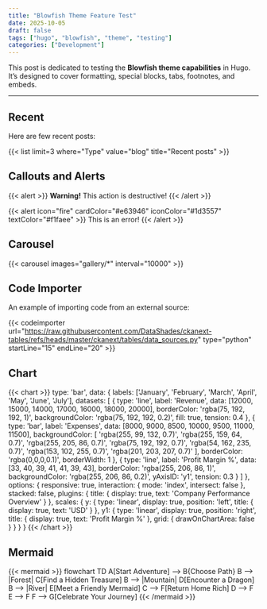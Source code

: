 ```yaml
---
title: "Blowfish Theme Feature Test"
date: 2025-10-05
draft: false
tags: ["hugo", "blowfish", "theme", "testing"]
categories: ["Development"]
---
```


This post is dedicated to testing the **Blowfish theme capabilities** in Hugo.
It’s designed to cover formatting, special blocks, tabs, footnotes, and embeds.

---

## Recent

Here are few recent posts:

{{< list limit=3 where="Type" value="blog" title="Recent posts" >}}

## Callouts and Alerts

{{< alert >}}
**Warning!** This action is destructive!
{{< /alert >}}

{{< alert icon="fire" cardColor="#e63946" iconColor="#1d3557" textColor="#f1faee" >}}
This is an error!
{{< /alert >}}

## Carousel

{{< carousel images="gallery/*" interval="10000" >}}

## Code Importer

An example of importing code from an external source:

{{< codeimporter url="https://raw.githubusercontent.com/DataShades/ckanext-tables/refs/heads/master/ckanext/tables/data_sources.py" type="python" startLine="15" endLine="20" >}}

## Chart

{{< chart >}}
type: 'bar',
data: {
  labels: ['January', 'February', 'March', 'April', 'May', 'June', 'July'],
  datasets: [
    {
      type: 'line',
      label: 'Revenue',
      data: [12000, 15000, 14000, 17000, 16000, 18000, 20000],
      borderColor: 'rgba(75, 192, 192, 1)',
      backgroundColor: 'rgba(75, 192, 192, 0.2)',
      fill: true,
      tension: 0.4
    },
    {
      type: 'bar',
      label: 'Expenses',
      data: [8000, 9000, 8500, 10000, 9500, 11000, 11500],
      backgroundColor: [
        'rgba(255, 99, 132, 0.7)',
        'rgba(255, 159, 64, 0.7)',
        'rgba(255, 205, 86, 0.7)',
        'rgba(75, 192, 192, 0.7)',
        'rgba(54, 162, 235, 0.7)',
        'rgba(153, 102, 255, 0.7)',
        'rgba(201, 203, 207, 0.7)'
      ],
      borderColor: 'rgba(0,0,0,0.1)',
      borderWidth: 1
    },
    {
      type: 'line',
      label: 'Profit Margin %',
      data: [33, 40, 39, 41, 41, 39, 43],
      borderColor: 'rgba(255, 206, 86, 1)',
      backgroundColor: 'rgba(255, 206, 86, 0.2)',
      yAxisID: 'y1',
      tension: 0.3
    }
  ]
},
options: {
  responsive: true,
  interaction: {
    mode: 'index',
    intersect: false
  },
  stacked: false,
  plugins: {
    title: {
      display: true,
      text: 'Company Performance Overview'
    }
  },
  scales: {
    y: {
      type: 'linear',
      display: true,
      position: 'left',
      title: {
        display: true,
        text: 'USD'
      }
    },
    y1: {
      type: 'linear',
      display: true,
      position: 'right',
      title: {
        display: true,
        text: 'Profit Margin %'
      },
      grid: {
        drawOnChartArea: false
      }
    }
  }
}
{{< /chart >}}

## Mermaid

{{< mermaid >}}
flowchart TD
    A[Start Adventure] --> B{Choose Path}
    B --> |Forest| C[Find a Hidden Treasure]
    B --> |Mountain| D[Encounter a Dragon]
    B --> |River| E[Meet a Friendly Mermaid]
    C --> F[Return Home Rich]
    D --> F
    E --> F
    F --> G[Celebrate Your Journey]
{{< /mermaid >}}
